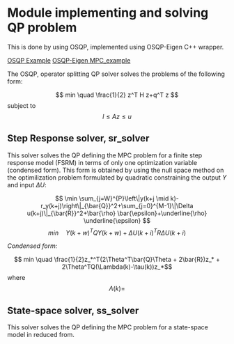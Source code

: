 
# Module implementing and solving QP problem

This is done by using OSQP, implemented using OSQP-Eigen C++ wrapper.

[OSQP Example](https://osqp.org/docs/examples/setup-and-solve.html)
[OSQP-Eigen MPC_example](https://github.com/robotology/osqp-eigen/blob/master/example/src/MPCExample.cpp)


The OSQP, operator splitting QP solver solves the problems of the following form:

$$ min \quad \frac{1}{2} z^T H z+q^T z $$
subject to $$ l \leq A z \leq u $$ 

## Step Response solver, sr_solver

This solver solves the QP defining the MPC problem for a finite step response model (FSRM) in terms of only one optimization variable (condensed form). This form is obtained by using the null space method on the optimilization problem formulated by quadratic constraining the output $Y$ and input $\Delta U$: 

$$ \min \sum_{j=W}^{P}\left\|y(k+j \mid k)-r_y(k+j)\right\|_{\bar{Q}}^2+\sum_{j=0}^{M-1}\|\Delta u(k+j)\|_{\bar{R}}^2+\bar{\rho} \bar{\epsilon}+\underline{\rho} \underline{\epsilon} $$
$$ min \quad Y(k+w)^TQY(k+w) + \Delta U(k+i)^TR\Delta U(k+i) $$

*Condensed form:*

$$ min \quad \frac{1}{2}z_*^T(2\Theta^T\bar{Q}\Theta + 2\bar{R})z_* + 2\Theta^TQ(\Lambda(k)-\tau(k))z_*$$
where $$ \Lambda(k) =  $$ 


## State-space solver, ss_solver

This solver solves the QP defining the MPC problem for a state-space model in reduced from. 

